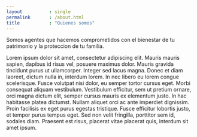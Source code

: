 ```yaml
---
layout          : single
permalink       : /about.html
title           : "Quienes somos"
---
```

Somos agentes que hacemos comprometidos con el bienestar de tu patrimonio y la proteccion de tu familia.

Lorem ipsum dolor sit amet, consectetur adipiscing elit. Mauris mauris sapien, dapibus id risus vel, posuere maximus dolor. Mauris gravida tincidunt purus ut ullamcorper. Integer sed lacus magna. Donec et diam laoreet, dictum nulla in, interdum lorem. In nec libero eu lorem congue scelerisque. Fusce volutpat nisi dolor, eu semper tortor cursus eget. Morbi consequat aliquam vestibulum. Vestibulum efficitur, sem ut pretium ornare, orci magna dictum elit, semper cursus mauris ex elementum justo. In hac habitasse platea dictumst. Nullam aliquet orci ac ante imperdiet dignissim. Proin facilisis ex eget purus egestas tristique. Fusce efficitur lobortis justo, et tempor purus tempus eget. Sed non velit fringilla, porttitor sem id, sodales diam. Praesent est risus, placerat vitae placerat quis, interdum sit amet ipsum.